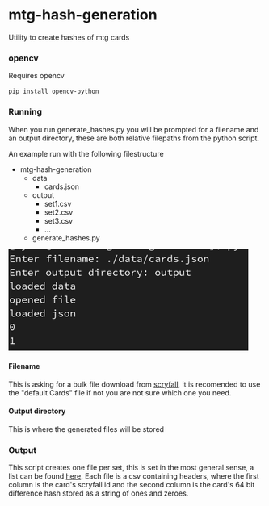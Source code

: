 # mtg-hash-generation
Utility to create hashes of mtg cards

### opencv
Requires opencv
```
pip install opencv-python
```

### Running
When you run generate_hashes.py you will be prompted for a filename and an output directory, these are both relative filepaths from the python script.

An example run with the following filestructure

<!-- ![example run](generate_hashes_output.png) -->

- mtg-hash-generation
    - data
        - cards.json
    - output
        - set1.csv
        - set2.csv
        - set3.csv
        - ...
    - generate_hashes.py

![example run](generate_hashes_output.png)

#### Filename
This is asking for a bulk file download from [scryfall](https://scryfall.com/docs/api/bulk-data), it is recomended to use the "default Cards" file if not you are not sure which one you need.

#### Output directory
This is where the generated files will be stored

### Output
This script creates one file per set, this is set in the most general sense, a list can be found [here](https://mtg.fandom.com/wiki/Set). Each file is a csv containing headers, where the first column is the card's scryfall id and the second column is the card's 64 bit difference hash stored as a string of ones and zeroes.